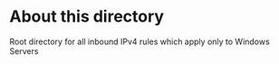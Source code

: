 
# About this directory

Root directory for all inbound IPv4 rules which apply only to Windows Servers

